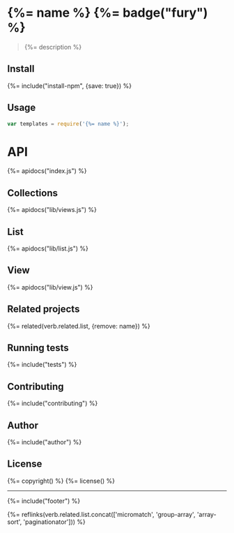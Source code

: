 # {%= name %} {%= badge("fury") %}

> {%= description %}

## Install
{%= include("install-npm", {save: true}) %}

## Usage

```js
var templates = require('{%= name %}');
```

# API
{%= apidocs("index.js") %}

## Collections
{%= apidocs("lib/views.js") %}

## List
{%= apidocs("lib/list.js") %}

## View
{%= apidocs("lib/view.js") %}

## Related projects
{%= related(verb.related.list, {remove: name}) %}

## Running tests
{%= include("tests") %}

## Contributing
{%= include("contributing") %}

## Author
{%= include("author") %}

## License
{%= copyright() %}
{%= license() %}

***

{%= include("footer") %}

{%= reflinks(verb.related.list.concat(['micromatch', 'group-array', 'array-sort', 'paginationator'])) %}
